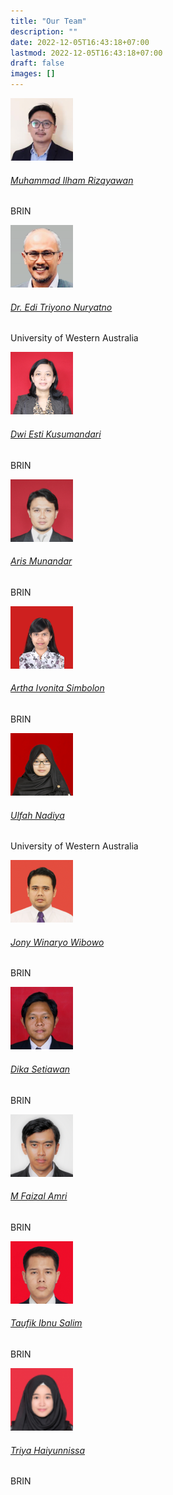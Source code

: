 ```yaml
---
title: "Our Team"
description: ""
date: 2022-12-05T16:43:18+07:00
lastmod: 2022-12-05T16:43:18+07:00
draft: false
images: []
---
```

<div class="row text-center">

<div class="col-md-8">
<img src="ilham.png" alt="Square" class="border-0 rounded-circle" >
<h6 class="mt-2 mb-0"><a href="#">Muhammad Ilham Rizqyawan</a></h6>
<p class="text-muted">BRIN</p>
</div>

<div class="col-md-8">
<img src="edi.png" alt="Square" class="border-0 rounded-circle" >
<h6 class="mt-2 mb-0"><a href="#">Dr. Edi Triyono Nuryatno</a></h6>
<p class="text-muted">University of Western Australia</p>
</div>

<div class="col-md-8">
<img src="esti.png" alt="Square" class="border-0 rounded-circle" >
<h6 class="mt-2 mb-0"><a href="#">Dwi Esti Kusumandari</a></h6>
<p class="text-muted">BRIN</p>
</div>

<div class="col-md-8">
<img src="aris.png" alt="Square" class="border-0 rounded-circle" >
<h6 class="mt-2 mb-0"><a href="#">Aris Munandar</a></h6>
<p class="text-muted">BRIN</p>
</div>

<div class="col-md-8">
<img src="artha.png" alt="Square" class="border-0 rounded-circle" >
<h6 class="mt-2 mb-0"><a href="#">Artha Ivonita Simbolon</a></h6>
<p class="text-muted">BRIN</p>
</div>

<div class="col-md-8">
<img src="ulfah.png" alt="Square" class="border-0 rounded-circle" >
<h6 class="mt-2 mb-0"><a href="#">Ulfah Nadiya</a></h6>
<p class="text-muted">University of Western Australia</p>
</div>

<div class="col-md-8">
<img src="jony.png" alt="Square" class="border-0 rounded-circle" >
<h6 class="mt-2 mb-0"><a href="#">Jony Winaryo Wibowo</a></h6>
<p class="text-muted">BRIN</p>
</div>

<div class="col-md-8">
<img src="dika.png" alt="Square" class="border-0 rounded-circle" >
<h6 class="mt-2 mb-0"><a href="#">Dika Setiawan</a></h6>
<p class="text-muted">BRIN</p>
</div>

<div class="col-md-8">
<img src="amri.png" alt="Square" class="border-0 rounded-circle" >
<h6 class="mt-2 mb-0"><a href="#">M Faizal Amri</a></h6>
<p class="text-muted">BRIN</p>
</div>

<div class="col-md-8">
<img src="taufik.png" alt="Square" class="border-0 rounded-circle" >
<h6 class="mt-2 mb-0"><a href="#">Taufik Ibnu Salim</a></h6>
<p class="text-muted">BRIN</p>
</div>

<div class="col-md-8">
<img src="triya.png" alt="Square" class="border-0 rounded-circle" >
<h6 class="mt-2 mb-0"><a href="#">Triya Haiyunnissa</a></h6>
<p class="text-muted">BRIN</p>
</div>

</div>